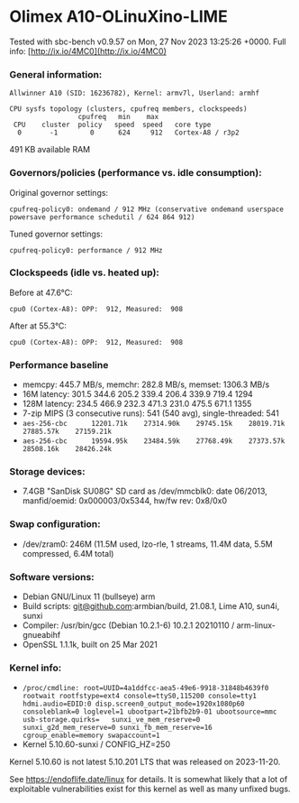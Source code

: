 # Olimex A10-OLinuXino-LIME

Tested with sbc-bench v0.9.57 on Mon, 27 Nov 2023 13:25:26 +0000. Full info: [http://ix.io/4MC0](http://ix.io/4MC0)

### General information:

    Allwinner A10 (SID: 16236782), Kernel: armv7l, Userland: armhf
    
    CPU sysfs topology (clusters, cpufreq members, clockspeeds)
                     cpufreq   min    max
     CPU    cluster  policy   speed  speed   core type
      0       -1        0      624     912   Cortex-A8 / r3p2

491 KB available RAM

### Governors/policies (performance vs. idle consumption):

Original governor settings:

    cpufreq-policy0: ondemand / 912 MHz (conservative ondemand userspace powersave performance schedutil / 624 864 912)

Tuned governor settings:

    cpufreq-policy0: performance / 912 MHz

### Clockspeeds (idle vs. heated up):

Before at 47.6°C:

    cpu0 (Cortex-A8): OPP:  912, Measured:  908 

After at 55.3°C:

    cpu0 (Cortex-A8): OPP:  912, Measured:  908 

### Performance baseline

  * memcpy: 445.7 MB/s, memchr: 282.8 MB/s, memset: 1306.3 MB/s
  * 16M latency: 301.5 344.6 205.2 339.4 206.4 339.9 719.4 1294 
  * 128M latency: 234.5 466.9 232.3 471.3 231.0 475.5 671.1 1355 
  * 7-zip MIPS (3 consecutive runs): 541 (540 avg), single-threaded: 541
  * `aes-256-cbc      12201.71k    27314.90k    29745.15k    28019.71k    27885.57k    27159.21k`
  * `aes-256-cbc      19594.95k    23484.59k    27768.49k    27373.57k    28508.16k    28426.24k`

### Storage devices:

  * 7.4GB "SanDisk SU08G" SD card as /dev/mmcblk0: date 06/2013, manfid/oemid: 0x000003/0x5344, hw/fw rev: 0x8/0x0

### Swap configuration:

  * /dev/zram0: 246M (11.5M used, lzo-rle, 1 streams, 11.4M data, 5.5M compressed, 6.4M total)

### Software versions:

  * Debian GNU/Linux 11 (bullseye) arm
  * Build scripts: git@github.com:armbian/build, 21.08.1, Lime A10, sun4i, sunxi
  * Compiler: /usr/bin/gcc (Debian 10.2.1-6) 10.2.1 20210110 / arm-linux-gnueabihf
  * OpenSSL 1.1.1k, built on 25 Mar 2021          

### Kernel info:

  * `/proc/cmdline: root=UUID=4a1ddfcc-aea5-49e6-9918-31848b4639f0 rootwait rootfstype=ext4 console=ttyS0,115200 console=tty1 hdmi.audio=EDID:0 disp.screen0_output_mode=1920x1080p60 consoleblank=0 loglevel=1 ubootpart=21bfb2b9-01 ubootsource=mmc usb-storage.quirks=   sunxi_ve_mem_reserve=0 sunxi_g2d_mem_reserve=0 sunxi_fb_mem_reserve=16 cgroup_enable=memory swapaccount=1`
  * Kernel 5.10.60-sunxi / CONFIG_HZ=250

Kernel 5.10.60 is not latest 5.10.201 LTS that was released on 2023-11-20.

See https://endoflife.date/linux for details. It is somewhat likely that
a lot of exploitable vulnerabilities exist for this kernel as well as many
unfixed bugs.
